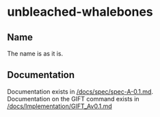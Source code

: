 # unbleached-whalebones  
## Name
The name is as it is.
## Documentation
Documentation exists in [/docs/spec/spec-A-0.1.md](/docs/spec/spec-A-0.1.md).  
Documentation on the GIFT command exists in [/docs/Implementation/GIFT_Av0.1.md](/docs/Implementation/GIFT_Av0.1.md)
